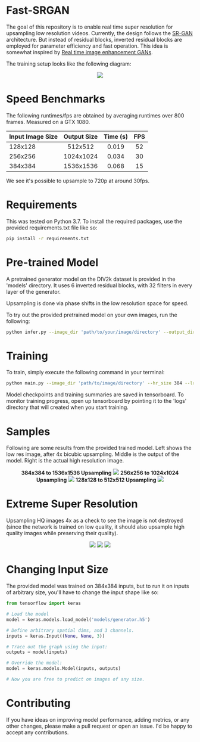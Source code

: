 # Fast-SRGAN
The goal of this repository is to enable real time super resolution for upsampling low resolution videos. Currently, the design follows the [SR-GAN](https://arxiv.org/pdf/1609.04802.pdf) architecture. But instead of residual blocks, inverted residual blocks are employed for parameter efficiency and fast operation. This idea is somewhat inspired by [Real time image enhancement GANs](http://www.micc.unifi.it/seidenari/wp-content/papercite-data/pdf/caip_2019.pdf).

The training setup looks like the following diagram:

<p align="center">
  <img src="https://user-images.githubusercontent.com/4294680/67164120-22157480-f377-11e9-87c1-5b6acace0e47.png">
</p>

# Speed Benchmarks
The following runtimes/fps are obtained by averaging runtimes over 800 frames. Measured on a GTX 1080.

| Input Image Size  | Output Size   | Time (s)  | FPS |
|   -------------   |:-------------:|:---------:|:---:|
|     128x128       |     512x512   |   0.019   | 52  |
|     256x256       |    1024x1024  |   0.034   | 30  |
|     384x384       |    1536x1536  |   0.068   | 15  |

We see it's possible to upsample to 720p at around 30fps.

# Requirements
This was tested on Python 3.7. To install the required packages, use the provided requirements.txt file like so:
```bash
pip install -r requirements.txt
```

# Pre-trained Model
A pretrained generator model on the DIV2k dataset is provided in the 'models' directory. It uses 6 inverted residual blocks, with 32 filters in every layer of the generator.

Upsampling is done via phase shifts in the low resolution space for speed.

To try out the provided pretrained model on your own images, run the following:

```bash
python infer.py --image_dir 'path/to/your/image/directory' --output_dir 'path/to/save/super/resolution/images'
```

# Training
To train, simply execute the following command in your terminal:
```bash
python main.py --image_dir 'path/to/image/directory' --hr_size 384 --lr 1e-4 --save_iter 200 --epochs 10 --batch_size 14
```
Model checkpoints and training summaries are saved in tensorboard. To monitor training progress, open up tensorboard by pointing it to the 'logs' directory that will created when you start training.

# Samples
Following are some results from the provided trained model. Left shows the low res image, after 4x bicubic upsampling. Middle is the output of the model. Right is the actual high resolution image.

<p align="center">
  <b>384x384 to 1536x1536 Upsampling</b>
  <img src="https://user-images.githubusercontent.com/4294680/67642055-4f7a9900-f908-11e9-93d7-5efc902bd81c.png">
  <b>256x256 to 1024x1024 Upsampling</b>
  <img src="https://user-images.githubusercontent.com/4294680/67642086-8fda1700-f908-11e9-8428-8a69ea86dedb.png">
  <b>128x128 to 512x512 Upsampling</b>
  <img src="https://user-images.githubusercontent.com/4294680/67641979-5ead1700-f907-11e9-866c-b72d2e1dec8a.png">
</p>

# Extreme Super Resolution
Upsampling HQ images 4x as a check to see the image is not destroyed (since the network is trained on low quality, it should also upsample high quality images while preserving their quality).

<p align="center">
  <img src="https://user-images.githubusercontent.com/4294680/67641915-b434f400-f906-11e9-88d1-44a7f2a80923.png">
  <img src="https://user-images.githubusercontent.com/4294680/67641917-b8611180-f906-11e9-8539-81f17d69653f.png">
  <img src="https://user-images.githubusercontent.com/4294680/67641946-fbbb8000-f906-11e9-95af-2873eb01e2ec.png">
</p>

# Changing Input Size
The provided model was trained on 384x384 inputs, but to run it on inputs of arbitrary size, you'll have to change the input shape like so:

```python
from tensorflow import keras

# Load the model
model = keras.models.load_model('models/generator.h5')

# Define arbitrary spatial dims, and 3 channels.
inputs = keras.Input((None, None, 3))

# Trace out the graph using the input:
outputs = model(inputs)

# Override the model:
model = keras.models.Model(inputs, outputs)

# Now you are free to predict on images of any size.
```

# Contributing
If you have ideas on improving model performance, adding metrics, or any other changes, please make a pull request or open an issue. I'd be happy to accept any contributions.
